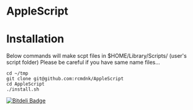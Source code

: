 AppleScript
===========

# Installation

Below commands will make scpt files in $HOME/Library/Scripts/ (user's script folder)
Please be careful if you have same name files...

    cd ~/tmp
    git clone git@github.com:rcmdnk/AppleScript
    cd AppleScript
    ./install.sh


[![Bitdeli Badge](https://d2weczhvl823v0.cloudfront.net/rcmdnk/applescript/trend.png)](https://bitdeli.com/free "Bitdeli Badge")

